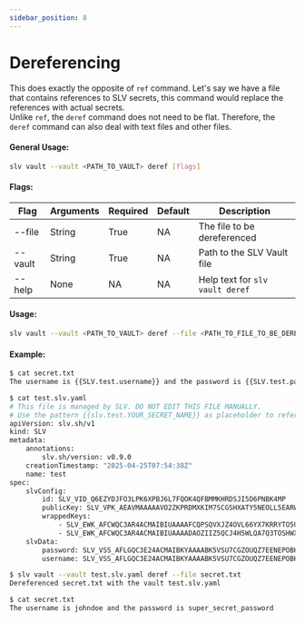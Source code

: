 ```yaml
---
sidebar_position: 8
---
```


# Dereferencing
This does exactly the opposite of `ref` command. Let's say we have a file that contains references to SLV secrets, this command would replace the references with actual secrets.\
Unlike `ref`, the `deref` command does not need to be flat. Therefore, the `deref` command can also deal with text files and other files.
#### General Usage:
```bash
slv vault --vault <PATH_TO_VAULT> deref [flags]
```
#### Flags:
| Flag | Arguments | Required | Default | Description |
| -- | -- | -- | -- | -- |
| --file | String | True | NA | The file to be dereferenced |
| --vault | String | True | NA | Path to the SLV Vault file |
| --help | None | NA | NA | Help text for `slv vault deref` |

#### Usage:
```bash
slv vault --vault <PATH_TO_VAULT> deref --file <PATH_TO_FILE_TO_BE_DEREFERENCED> 
```

#### Example:
```bash
$ cat secret.txt
The username is {{SLV.test.username}} and the password is {{SLV.test.password}}

$ cat test.slv.yaml 
# This file is managed by SLV. DO NOT EDIT THIS FILE MANUALLY.
# Use the pattern {{slv.test.YOUR_SECRET_NAME}} as placeholder to reference data from this vault into files
apiVersion: slv.sh/v1
kind: SLV
metadata:
    annotations:
        slv.sh/version: v0.9.0
    creationTimestamp: "2025-04-25T07:54:38Z"
    name: test
spec:
    slvConfig:
        id: SLV_VID_Q6EZYDJFO3LPK6XPBJ6L7FQOK4QFBMMKHRDSJI5D6PNBK4MP
        publicKey: SLV_VPK_AEAVMAAAAAVO2ZKPRDMXKIM7SCGSHXATY5NEOLL5EARW75JEDM6YHVR7DY3FE
        wrappedKeys:
            - SLV_EWK_AFCWQC3AR4ACMAIBIUAAAAFCQPSQVXJZ4OVL66YX7KRRYTO5ULQ3G2FKU23VXJUW3HSFRGTANQAAAUYKSMCKOV5GCO277EV3HQKIRYSCTVZV3GCZ7G4CL6R2IJDF47BUOU3ZKMX6UISQUZVQT265GZECLQ35HO2L7MXBF3YBQIP5Z3A7PBUPVP5DJJXFJ63VZ3TIBHGZRSY6RDLNWHPWFIYNT7AR2MPEQ7IR6C677W7WEX3KWXHXAIOA7CYBAEWEGCUEFWE62QXHYMM37SNVD2SHDA3FG2WLCK4MX4PJLC4CTPU7YQFNFGNVCWY3ACE5X6ZWRZH6LM
            - SLV_EWK_AFCWQC3AR4ACMAIBIUAAAADAOZIIZ5QCJ4H5WLQA7Q3TOSHWXFITDK6YN7E4MBRHJBZOAKT4JAAAB3Q7DPYSJB7EMSGXE3JBRZJV3DCRJEWTQHCKYSET7HFSMTBZI3KV3ZSXWNMLNZ5TKFHNXOLERVLS6VKPSXJQFNT7JYAB3TRW7R3VF7WN6H5FAXL3JPIMEWALQRDBQZXXEEO34LKI4KACHKUDVO5EIHDWJF6TJWMPMZKF7VDLARXBC2XBLFXC7VJX222AJIYVWQDHRAWC47OYZYGGYEFD7V275RCQUJTTHIF35HNLX7KKHEQ4GHIO7I6D3UWO5A
    slvData:
        password: SLV_VSS_AFLGQC3E24ACMAIBKYAAAABK5VSU7CGZOUQZ7EENEPOBHR22I4WX2IBDN72SIGZ5QPLD6HRWKIAAAMCOW5PUO3JZQ32JL33RDFIQXDLARGQSMNJL5DFQ5RRVAQ2J5WCCMDBDPTPKWAF5TNBU2MJITUFPVC2JTYMMMQPHRKYBRLQ5PDSNI6SSOGWNV2E2FX52KISZR4F2GZU7DCCXS5U72ZBGV7X4AKTNPIBNDAOZEI53AP7VJ2PNPPA
        username: SLV_VSS_AFLGQC3E24ACMAIBKYAAAABK5VSU7CGZOUQZ7EENEPOBHR22I4WX2IBDN72SIGZ5QPLD6HRWKIAAAMCOW5PUO3JZQ32JL33RDFIQXDLARGQSMNJL5DFQ5RRVAQ2J5WCCMTSSTN62Q43IDQ66ZTPQVQHA4Q5A7A4QZ6RKD4QBQWLZ27RQZ7T2GGHB2F5FFBEMW6PY4YO5Z7VAZAQUFJFOQO2WOC4S6CA6

$ slv vault --vault test.slv.yaml deref --file secret.txt 
Dereferenced secret.txt with the vault test.slv.yaml

$ cat secret.txt 
The username is johndoe and the password is super_secret_password
```
